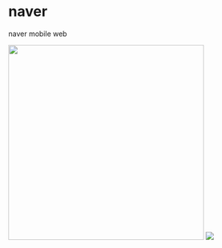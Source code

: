 # naver
naver mobile web
<br />

<img src="https://user-images.githubusercontent.com/86407453/150272513-ced3d39d-b559-4ded-b05b-0a53ad0285e0.png" width="390" />

<img src="https://user-images.githubusercontent.com/86407453/150272639-3fdbbe8c-c867-49a1-ab94-6007a4b33304.png" />
